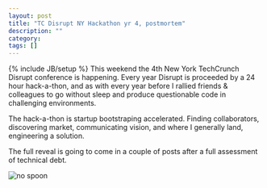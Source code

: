 ```yaml
---
layout: post
title: "TC Disrupt NY Hackathon yr 4, postmortem"
description: ""
category: 
tags: []
---
```

{% include JB/setup %}
This weekend the 4th New York TechCrunch Disrupt conference is happening. Every year Disrupt is proceeded by a 24 hour hack-a-thon, and as with every year before I rallied friends & colleagues to go without sleep and produce questionable code in challenging environments. 

The hack-a-thon is startup bootstraping accelerated. Finding collaborators, discovering market, communicating vision, and where I generally land, engineering a solution. 



The full reveal is going to come in a couple of posts after a full assessment of technical debt. 




![no spoon](http://24.media.tumblr.com/597605d214d6d5fefefe716f14029daa/tumblr_mfskcukdkt1qbzefuo1_r4_400.jpg "spoon")

